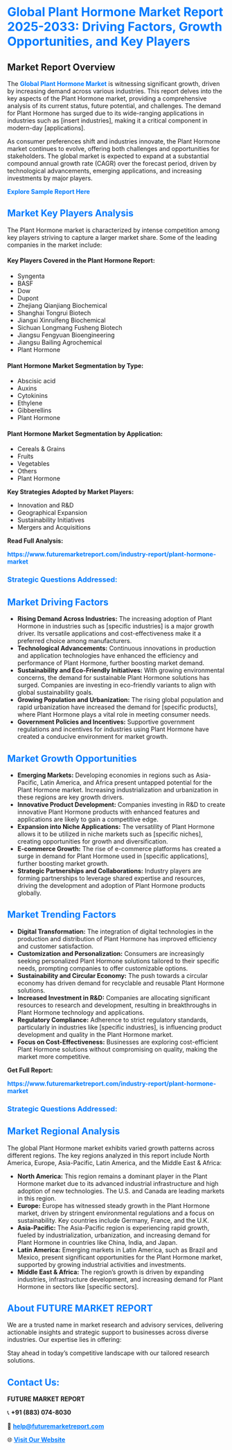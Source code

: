 <h1 style="color: #007BFF;">Global Plant Hormone Market Report 2025-2033: Driving Factors, Growth Opportunities, and Key Players</h1>

<section id="overview">
<h2>Market Report Overview</h2>
<p>The <a href="https://www.futuremarketreport.com/industry-report/plant-hormone-market" style="color: #007BFF; text-decoration: none;"><strong>Global Plant Hormone Market</strong></a> is witnessing significant growth, driven by increasing demand across various industries. This report delves into the key aspects of the Plant Hormone market, providing a comprehensive analysis of its current status, future potential, and challenges. The demand for Plant Hormone has surged due to its wide-ranging applications in industries such as [insert industries], making it a critical component in modern-day [applications].</p>
<p>As consumer preferences shift and industries innovate, the Plant Hormone market continues to evolve, offering both challenges and opportunities for stakeholders. The global market is expected to expand at a substantial compound annual growth rate (CAGR) over the forecast period, driven by technological advancements, emerging applications, and increasing investments by major players.</p>
</section>

<section id="overview">
<p><a href="https://www.futuremarketreport.com/request-sample/reportId=107588" style="color: #007BFF; text-decoration: none;"><strong>Explore Sample Report Here</strong></a></p>
</section>

<section id="key-players">
<h2 style="color: #007BFF;">Market Key Players Analysis</h2>
<p>The Plant Hormone market is characterized by intense competition among key players striving to capture a larger market share. Some of the leading companies in the market include:</p>
<h4>Key Players Covered in the Plant Hormone Report:</h4>
<ul><li>Syngenta</li><li>BASF</li><li>Dow</li><li>Dupont</li><li>Zhejiang Qianjiang Biochemical</li><li>Shanghai Tongrui Biotech</li><li>Jiangxi Xinruifeng Biochemical</li><li>Sichuan Longmang Fusheng Biotech</li><li>Jiangsu Fengyuan Bioengineering</li><li>Jiangsu Bailing Agrochemical</li><li>Plant Hormone</li></ul>
<h4>Plant Hormone Market Segmentation by Type:</h4>
<ul><li>Abscisic acid</li><li>Auxins</li><li>Cytokinins</li><li>Ethylene</li><li>Gibberellins</li><li>Plant Hormone</li></ul>

<h4>Plant Hormone Market Segmentation by Application:</h4>
<ul><li>Cereals &amp; Grains</li><li>Fruits</li><li>Vegetables</li><li>Others</li><li>Plant Hormone</li></ul>
<p><strong>Key Strategies Adopted by Market Players:</strong></p>
<ul>
<li>Innovation and R&D</li>
<li>Geographical Expansion</li>
<li>Sustainability Initiatives</li>
<li>Mergers and Acquisitions</li>
</ul>
</section>

<section>
<p><strong>Read Full Analysis: </strong></p><a href="https://www.futuremarketreport.com/industry-report/plant-hormone-market" style="color: #007BFF; text-decoration: none;"><strong>https://www.futuremarketreport.com/industry-report/plant-hormone-market</strong></a>
<h3 style="color: #007BFF;">Strategic Questions Addressed:</h3>
</section>

<section id="driving-factors">
<h2 style="color: #007BFF;">Market Driving Factors</h2>
<ul>
<li><strong>Rising Demand Across Industries:</strong> The increasing adoption of Plant Hormone in industries such as [specific industries] is a major growth driver. Its versatile applications and cost-effectiveness make it a preferred choice among manufacturers.</li>
<li><strong>Technological Advancements:</strong> Continuous innovations in production and application technologies have enhanced the efficiency and performance of Plant Hormone, further boosting market demand.</li>
<li><strong>Sustainability and Eco-Friendly Initiatives:</strong> With growing environmental concerns, the demand for sustainable Plant Hormone solutions has surged. Companies are investing in eco-friendly variants to align with global sustainability goals.</li>
<li><strong>Growing Population and Urbanization:</strong> The rising global population and rapid urbanization have increased the demand for [specific products], where Plant Hormone plays a vital role in meeting consumer needs.</li>
<li><strong>Government Policies and Incentives:</strong> Supportive government regulations and incentives for industries using Plant Hormone have created a conducive environment for market growth.</li>
</ul>
</section>

<section id="growth-opportunities">
<h2 style="color: #007BFF;">Market Growth Opportunities</h2>
<ul>
<li><strong>Emerging Markets:</strong> Developing economies in regions such as Asia-Pacific, Latin America, and Africa present untapped potential for the Plant Hormone market. Increasing industrialization and urbanization in these regions are key growth drivers.</li>
<li><strong>Innovative Product Development:</strong> Companies investing in R&D to create innovative Plant Hormone products with enhanced features and applications are likely to gain a competitive edge.</li>
<li><strong>Expansion into Niche Applications:</strong> The versatility of Plant Hormone allows it to be utilized in niche markets such as [specific niches], creating opportunities for growth and diversification.</li>
<li><strong>E-commerce Growth:</strong> The rise of e-commerce platforms has created a surge in demand for Plant Hormone used in [specific applications], further boosting market growth.</li>
<li><strong>Strategic Partnerships and Collaborations:</strong> Industry players are forming partnerships to leverage shared expertise and resources, driving the development and adoption of Plant Hormone products globally.</li>
</ul>
</section>

<section id="trending-factors">
<h2 style="color: #007BFF;">Market Trending Factors</h2>
<ul>
<li><strong>Digital Transformation:</strong> The integration of digital technologies in the production and distribution of Plant Hormone has improved efficiency and customer satisfaction.</li>
<li><strong>Customization and Personalization:</strong> Consumers are increasingly seeking personalized Plant Hormone solutions tailored to their specific needs, prompting companies to offer customizable options.</li>
<li><strong>Sustainability and Circular Economy:</strong> The push towards a circular economy has driven demand for recyclable and reusable Plant Hormone solutions.</li>
<li><strong>Increased Investment in R&D:</strong> Companies are allocating significant resources to research and development, resulting in breakthroughs in Plant Hormone technology and applications.</li>
<li><strong>Regulatory Compliance:</strong> Adherence to strict regulatory standards, particularly in industries like [specific industries], is influencing product development and quality in the Plant Hormone market.</li>
<li><strong>Focus on Cost-Effectiveness:</strong> Businesses are exploring cost-efficient Plant Hormone solutions without compromising on quality, making the market more competitive.</li>
</ul>
</section>

<section>
<p><strong>Get Full Report: </strong></p><a href="https://www.futuremarketreport.com/industry-report/plant-hormone-market" style="color: #007BFF; text-decoration: none;"><strong>https://www.futuremarketreport.com/industry-report/plant-hormone-market</strong></a>
<h3 style="color: #007BFF;">Strategic Questions Addressed:</h3>
</section>


<section id="regional-analysis">
<h2 style="color: #007BFF;">Market Regional Analysis</h2>
<p>The global Plant Hormone market exhibits varied growth patterns across different regions. The key regions analyzed in this report include North America, Europe, Asia-Pacific, Latin America, and the Middle East & Africa:</p>
<ul>
<li><strong>North America:</strong> This region remains a dominant player in the Plant Hormone market due to its advanced industrial infrastructure and high adoption of new technologies. The U.S. and Canada are leading markets in this region.</li>
<li><strong>Europe:</strong> Europe has witnessed steady growth in the Plant Hormone market, driven by stringent environmental regulations and a focus on sustainability. Key countries include Germany, France, and the U.K.</li>
<li><strong>Asia-Pacific:</strong> The Asia-Pacific region is experiencing rapid growth, fueled by industrialization, urbanization, and increasing demand for Plant Hormone in countries like China, India, and Japan.</li>
<li><strong>Latin America:</strong> Emerging markets in Latin America, such as Brazil and Mexico, present significant opportunities for the Plant Hormone market, supported by growing industrial activities and investments.</li>
<li><strong>Middle East & Africa:</strong> The region’s growth is driven by expanding industries, infrastructure development, and increasing demand for Plant Hormone in sectors like [specific sectors].</li>
</ul>
</section>

<footer>
<h2 style="color: #007BFF;">About FUTURE MARKET REPORT</h2>
<p>We are a trusted name in market research and advisory services, delivering actionable insights and strategic support to businesses across diverse industries. Our expertise lies in offering:</p>

<p>Stay ahead in today’s competitive landscape with our tailored research solutions.</p>

<h2 style="color: #007BFF;">Contact Us:</h2>
<p><strong>FUTURE MARKET REPORT</strong></p>
<p>📞 <strong>+91 (883) 074-8030</strong></p>
<p>📧 <strong><a href="mailto:help@futuremarketreport.com" style="color: #007BFF;">help@futuremarketreport.com</a></strong></p>
<p>🌐 <strong><a href="https://www.futuremarketreport.com/" style="color: #007BFF;">Visit Our Website</a></strong></p>
</footer>